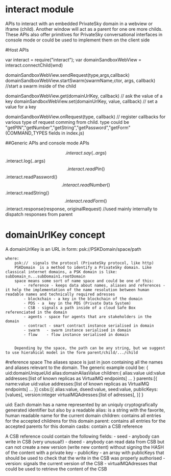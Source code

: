 # interact module
APIs to interact with an embedded PrivateSky domain in a webview or iframe (child). Another window will act as a parent for one ore more childs.
These APIs also offer primitives for PrivateSky conversational interfaces in console mode or could be used to implement them on the client side

#Host APIs

var interact = require("interact");
var domainSandboxWebView = interact.connectChild(wnd)

domainSandboxWebView.sendRequest(type,args,callback)
domainSandboxWebView.startSwarm(swarmName,ctor, args, callback) //start a swarm inside of the child

domainSandboxWebView.get(domainUrlKey, callback)        // ask the value of a key
domainSandboxWebView.set(domainUrlKey, value, callback) // set a value for a key

domainSandboxWebView.onRequest(type, callback)  // register callbacks for various type of request comming from child. type could be "getPIN","getNumber","getString","getPassword","getForm" (COMMAND_TYPES fields in index.js)


##Generic APIs and console mode APIs

$$.interact.say(..args)
$$.interact.log(..args)
$$.interact.readPin()
$$.interact.readPassword()
$$.interact.readNumber()
$$.interact.readString()
$$.interact.readForm()
$$.interact.response(response, originalRequest)  //used mainly internally to dispatch responses from parent


# domainUrlKey concept
A domainUrlKey is an URL in form:
    psk://PSKDomain/space/path

    where:
        psk://  signals the protocol (PrivateSky protocol, like http)
        PSKDomain  is a method to identify a PrivateSky domain. Like classical internet domains, a PSK domain is like:   subDomain_n...subDomain1.rootDomain
        space means some sort of name space and could be one of this:
            - reference - keeps data about names, aliases and references - it help the implementation of the name resolution between human readable names and technically required adresses
            - blockchain - a key in the blockchain of the domain
            - PDS - a  key in the PDS (Private Data System)
            - CSB - signals a path inside of a cloud Safe Box referenciated in the domain
            - agents - space for agents that are stakeholders in the domain
            - contract - smart contract instance serialised in domain
            - swarm   - swarm instance serialised in domain
            - flow    - flow instance serialised in domain


        Depending by the space, the path can be any string, but we suggest to use hierahical model in the form parent/child/.../child

#reference space
  The aliases space is just in json containing all the names and aliases relevant to the domain.
    The generic example could be:
    {
    uid:domainUniqueUid
    alias:domainAliasValue
    children:{
            alias:value
            uid:value
            addresses:[list of known replicas as VirtualMQ endpoints]
            ...
        }
    parents:[{
            name:value
            uid:value
            addresses:[list of known replicas as VirtualMQ endpoints]
            ...
           }]
    csbs:[{
            alias:value,
            dseed:value,
            seed:value,
            publicKeys:[values],
            version:integer
            virtualMQAdresses:[list of adresses],
        }]
    }


   uid: Each domain has a name represented by an uniquly cryptografically generated identifier but also by a  readable
   alias: is a string with the favorite, human readable name for the current domain
   children: contains all entries for the accepted childrens for this domain
   parent: contains all entries for the accepted parents for this domain
   casbs: contain a CSB reference

   A CSB reference could contain the following fields:
    - seed - anybody can write in CSB (very unusual!)
    - dseed - anybody can read data from CSB but can not create a new version (write new content) without signing the HASH of the content with a private key
    - publicKey - an array with publicKeys that should be used to check that the write in the CSB was properly authorised
    - version: signals the current version of the CSB
    - virtualMQAdresses that could be used to retrieve the content of the CSB



